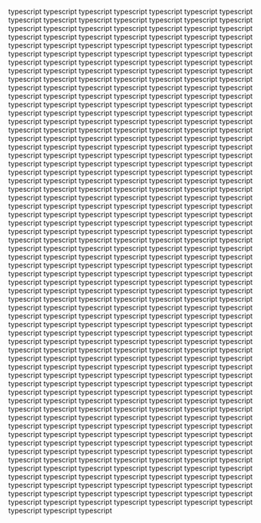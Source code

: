 typescript typescript typescript typescript typescript typescript typescript typescript typescript typescript typescript typescript typescript typescript typescript typescript typescript typescript typescript typescript typescript typescript typescript typescript typescript typescript typescript typescript typescript typescript typescript typescript typescript typescript typescript typescript typescript typescript typescript typescript typescript typescript typescript typescript typescript typescript typescript typescript typescript typescript typescript typescript typescript typescript typescript typescript typescript typescript typescript typescript typescript typescript typescript typescript typescript typescript typescript typescript typescript typescript typescript typescript typescript typescript typescript typescript typescript typescript typescript typescript typescript typescript typescript typescript typescript typescript typescript typescript typescript typescript typescript typescript typescript typescript typescript typescript typescript typescript typescript typescript typescript typescript typescript typescript typescript typescript typescript typescript typescript typescript typescript typescript typescript typescript typescript typescript typescript typescript typescript typescript typescript typescript typescript typescript typescript typescript typescript typescript typescript typescript typescript typescript typescript typescript typescript typescript typescript typescript typescript typescript typescript typescript typescript typescript typescript typescript typescript typescript typescript typescript typescript typescript typescript typescript typescript typescript typescript typescript typescript typescript typescript typescript typescript typescript typescript typescript typescript typescript typescript typescript typescript typescript typescript typescript typescript typescript typescript typescript typescript typescript typescript typescript typescript typescript typescript typescript typescript typescript typescript typescript typescript typescript typescript typescript typescript typescript typescript typescript typescript typescript typescript typescript typescript typescript typescript typescript typescript typescript typescript typescript typescript typescript typescript typescript typescript typescript typescript typescript typescript typescript typescript typescript typescript typescript typescript typescript typescript typescript typescript typescript typescript typescript typescript typescript typescript typescript typescript typescript typescript typescript typescript typescript typescript typescript typescript typescript typescript typescript typescript typescript typescript typescript typescript typescript typescript typescript typescript typescript typescript typescript typescript typescript typescript typescript typescript typescript typescript typescript typescript typescript typescript typescript typescript typescript typescript typescript typescript typescript typescript typescript typescript typescript typescript typescript typescript typescript typescript typescript typescript typescript typescript typescript typescript typescript typescript typescript typescript typescript typescript typescript typescript typescript typescript typescript typescript typescript typescript typescript typescript typescript typescript typescript typescript typescript typescript typescript typescript typescript typescript typescript typescript typescript typescript typescript typescript typescript typescript typescript typescript typescript typescript typescript typescript typescript typescript typescript typescript typescript typescript typescript typescript typescript typescript typescript typescript typescript typescript typescript typescript typescript typescript typescript typescript typescript typescript typescript typescript typescript typescript typescript typescript typescript typescript typescript typescript typescript typescript typescript typescript typescript typescript typescript typescript typescript typescript typescript typescript typescript typescript typescript typescript typescript typescript typescript typescript typescript typescript typescript typescript typescript typescript typescript typescript typescript typescript typescript typescript typescript typescript typescript typescript typescript typescript typescript typescript typescript typescript typescript typescript typescript typescript typescript typescript typescript typescript typescript
